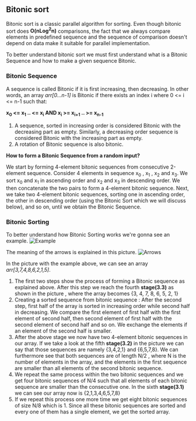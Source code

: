 ## Bitonic sort

Bitonic sort is a classic parallel algorithm for sorting. Even though bitonic sort does **O(nLog<sup>2</sup>n)** comparisons, the fact that we always compare elements in predefined sequence and the sequence of comparison doesn't depend on data make it suitable for parallel implementation.

To better understand bitonic sort we must first understand what is a Bitonic Sequence and how to make a given sequence Bitonic.

### Bitonic Sequence

A sequence is called Bitonic if it is first increasing, then decreasing. In other words, an array *arr[0...n-1]* is Bitonic if there exists an index i where 0 <= i <= n-1 such that:

**x<sub>0</sub> <= x<sub>1</sub> .. <= x<sub>i</sub>   AND   x<sub>i</sub> >= x<sub>i+1</sub> .. >= x<sub>n-1</sub>**

1. A sequence, sorted in increasing order is considered Bitonic with the decreasing part as empty. Similarly, a decreasing order sequence is considered Bitonic with the increasing part as empty.
2. A rotation of Bitonic sequence is also bitonic.

**How to form a Bitonic Sequence from a random input?**

We start by forming 4-element bitonic sequences from consecutive 2-element sequence. Consider 4 elements in sequence x<sub>0</sub> , x<sub>1</sub> , x<sub>2</sub> and x<sub>3</sub>. We sort x<sub>0</sub> and x<sub>1</sub> in ascending order and x<sub>2</sub> and x<sub>3</sub> in descending order. We then concatenate the two pairs to form a 4-element bitonic sequence.
Next,  we take two 4-element bitonic sequences, sorting one in ascending order, the other in descending order (using the Bitonic Sort which we will discuss below), and so on, until we obtain the Bitonic Sequence.

### Bitonic Sorting

To better understand how Bitonic Sorting works we're gonna see an example.
![Example](https://cdncontribute.geeksforgeeks.org/wp-content/uploads/bitonic3.png "A picture explaining Bitonic Sort, taken from geeksforgeeks.org")

The meaning of the arrows is explained in this picture.
![Arrows](https://cdncontribute.geeksforgeeks.org/wp-content/uploads/bit2.png "Arrows explanation.")

In the picture with the example above, we can see an array *arr[3,7,4,8,6,2,1,5]*.
1. The first two steps show the process of forming a Bitonic sequence as explained above. After this step we reach the fourth **stage(3.3)** as shown in the picture , where the array becomes {3, 4, 7, 8, 6, 5, 2, 1} 
2. Creating a sorted sequence from bitonic sequence : After the second step, first half of the array is sorted in increasing order while second half in decreasing. We compare the first element of first half with the first element of second half, then second element of first half with the second element of second half and so on. We exchange the elements if an element of the second half is smaller.
3. After the above stage we now have two 4-element bitonic sequences in our array. If we take a look at the fifth **stage(3.2)** in the picture we can say that those sequences are namely {3,4,2,1} and {6,5,7,8}. We can furthermore see that both sequences are of length N/2 , where N is the number of elements in the array, and the elements in the first sequence are smaller than all elements of the second bitonic sequence.
4. We repeat the same process within the two bitonic sequences and we get four bitonic sequences of N/4 such that all elements of each bitonic sequence are smaller than the consecutive one. In the sixth **stage(3.1)** we can see our array now is {2,1,3,4,6,5,7,8}
5. If we repeat this process one more time we get eight bitonic sequences of size N/8 which is 1. Since all these bitonic sequences are sorted and every one of them has a single element, we get the sorted array.
